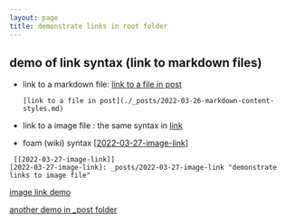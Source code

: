 ```yaml
---
layout: page
title: demonstrate links in root folder 
---
```

## demo of link syntax (link to markdown files)

- link to a markdown file: [link to a file in post](_posts/2022-03-26-markdown-content-styles.md)

    `[link to a file in post](./_posts/2022-03-26-markdown-content-styles.md)`

- link to a image file : the same syntax in [link](./_posts/2022-03-27-image-link.md)


- foam (wiki) syntax [[2022-03-27-image-link]]

[//begin]: # "Autogenerated link references for markdown compatibility"
[2022-03-27-image-link]: _posts/2022-03-27-image-link "demonstrate links to image file"
[//end]: # "Autogenerated link references"


```
 [[2022-03-27-image-link]]
[2022-03-27-image-link]: _posts/2022-03-27-image-link "demonstrate links to image file"
```

[image link demo](./_posts/2022-03-27-image-link.md)

[another demo in _post folder](./_posts/2022-04-27-mardown-file-link-in-post-folder.md)
